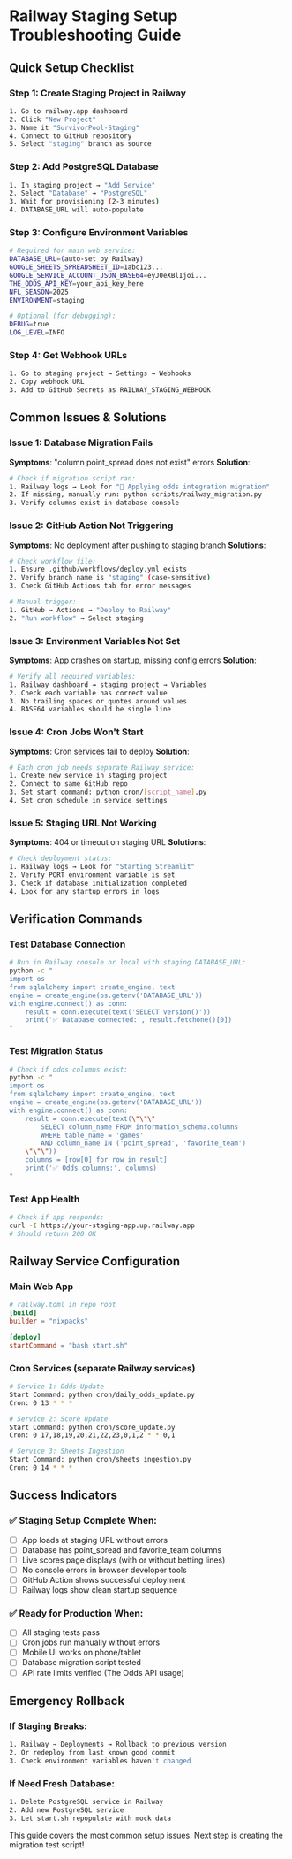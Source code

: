 # Railway Staging Setup Troubleshooting Guide

## Quick Setup Checklist

### Step 1: Create Staging Project in Railway
```bash
1. Go to railway.app dashboard
2. Click "New Project"
3. Name it "SurvivorPool-Staging"
4. Connect to GitHub repository
5. Select "staging" branch as source
```

### Step 2: Add PostgreSQL Database
```bash
1. In staging project → "Add Service"
2. Select "Database" → "PostgreSQL"
3. Wait for provisioning (2-3 minutes)
4. DATABASE_URL will auto-populate
```

### Step 3: Configure Environment Variables
```bash
# Required for main web service:
DATABASE_URL=(auto-set by Railway)
GOOGLE_SHEETS_SPREADSHEET_ID=1abc123...
GOOGLE_SERVICE_ACCOUNT_JSON_BASE64=eyJ0eXBlIjoi...
THE_ODDS_API_KEY=your_api_key_here
NFL_SEASON=2025
ENVIRONMENT=staging

# Optional (for debugging):
DEBUG=true
LOG_LEVEL=INFO
```

### Step 4: Get Webhook URLs
```bash
1. Go to staging project → Settings → Webhooks
2. Copy webhook URL
3. Add to GitHub Secrets as RAILWAY_STAGING_WEBHOOK
```

## Common Issues & Solutions

### Issue 1: Database Migration Fails
**Symptoms**: "column point_spread does not exist" errors
**Solution**:
```bash
# Check if migration script ran:
1. Railway logs → Look for "🎰 Applying odds integration migration"
2. If missing, manually run: python scripts/railway_migration.py
3. Verify columns exist in database console
```

### Issue 2: GitHub Action Not Triggering
**Symptoms**: No deployment after pushing to staging branch
**Solutions**:
```bash
# Check workflow file:
1. Ensure .github/workflows/deploy.yml exists
2. Verify branch name is "staging" (case-sensitive)
3. Check GitHub Actions tab for error messages

# Manual trigger:
1. GitHub → Actions → "Deploy to Railway"
2. "Run workflow" → Select staging
```

### Issue 3: Environment Variables Not Set
**Symptoms**: App crashes on startup, missing config errors
**Solution**:
```bash
# Verify all required variables:
1. Railway dashboard → staging project → Variables
2. Check each variable has correct value
3. No trailing spaces or quotes around values
4. BASE64 variables should be single line
```

### Issue 4: Cron Jobs Won't Start
**Symptoms**: Cron services fail to deploy
**Solution**:
```bash
# Each cron job needs separate Railway service:
1. Create new service in staging project
2. Connect to same GitHub repo
3. Set start command: python cron/[script_name].py
4. Set cron schedule in service settings
```

### Issue 5: Staging URL Not Working
**Symptoms**: 404 or timeout on staging URL
**Solutions**:
```bash
# Check deployment status:
1. Railway logs → Look for "Starting Streamlit"
2. Verify PORT environment variable is set
3. Check if database initialization completed
4. Look for any startup errors in logs
```

## Verification Commands

### Test Database Connection
```bash
# Run in Railway console or local with staging DATABASE_URL:
python -c "
import os
from sqlalchemy import create_engine, text
engine = create_engine(os.getenv('DATABASE_URL'))
with engine.connect() as conn:
    result = conn.execute(text('SELECT version()'))
    print('✅ Database connected:', result.fetchone()[0])
"
```

### Test Migration Status
```bash
# Check if odds columns exist:
python -c "
import os
from sqlalchemy import create_engine, text
engine = create_engine(os.getenv('DATABASE_URL'))
with engine.connect() as conn:
    result = conn.execute(text(\"\"\"
        SELECT column_name FROM information_schema.columns
        WHERE table_name = 'games'
        AND column_name IN ('point_spread', 'favorite_team')
    \"\"\"))
    columns = [row[0] for row in result]
    print('✅ Odds columns:', columns)
"
```

### Test App Health
```bash
# Check if app responds:
curl -I https://your-staging-app.up.railway.app
# Should return 200 OK
```

## Railway Service Configuration

### Main Web App
```toml
# railway.toml in repo root
[build]
builder = "nixpacks"

[deploy]
startCommand = "bash start.sh"
```

### Cron Services (separate Railway services)
```bash
# Service 1: Odds Update
Start Command: python cron/daily_odds_update.py
Cron: 0 13 * * *

# Service 2: Score Update
Start Command: python cron/score_update.py
Cron: 0 17,18,19,20,21,22,23,0,1,2 * * 0,1

# Service 3: Sheets Ingestion
Start Command: python cron/sheets_ingestion.py
Cron: 0 14 * * *
```

## Success Indicators

### ✅ Staging Setup Complete When:
- [ ] App loads at staging URL without errors
- [ ] Database has point_spread and favorite_team columns
- [ ] Live scores page displays (with or without betting lines)
- [ ] No console errors in browser developer tools
- [ ] GitHub Action shows successful deployment
- [ ] Railway logs show clean startup sequence

### ✅ Ready for Production When:
- [ ] All staging tests pass
- [ ] Cron jobs run manually without errors
- [ ] Mobile UI works on phone/tablet
- [ ] Database migration script tested
- [ ] API rate limits verified (The Odds API usage)

## Emergency Rollback

### If Staging Breaks:
```bash
1. Railway → Deployments → Rollback to previous version
2. Or redeploy from last known good commit
3. Check environment variables haven't changed
```

### If Need Fresh Database:
```bash
1. Delete PostgreSQL service in Railway
2. Add new PostgreSQL service
3. Let start.sh repopulate with mock data
```

This guide covers the most common setup issues. Next step is creating the migration test script!